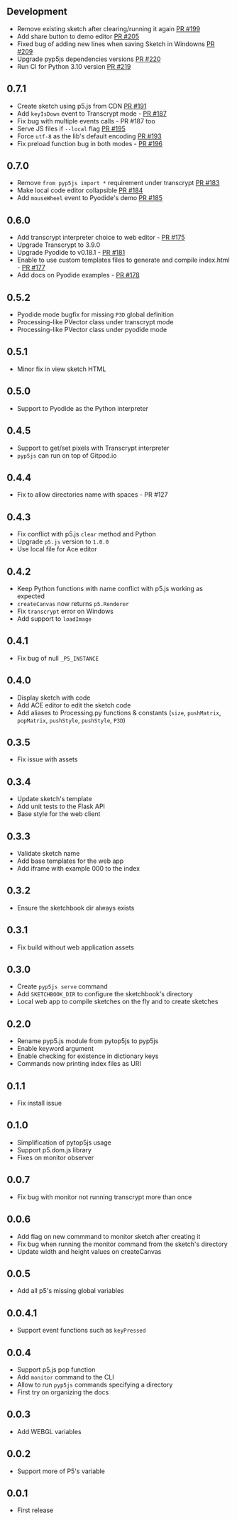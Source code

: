 Development
-----------
- Remove existing sketch after clearing/running it again [PR #199](https://github.com/berinhard/pyp5js/pull/199)
- Add share button to demo editor [PR #205](https://github.com/berinhard/pyp5js/pull/205)
- Fixed bug of adding new lines when saving Sketch in Windowns [PR #209](https://github.com/berinhard/pyp5js/pull/209)
- Upgrade pyp5js dependencies versions [PR #220](https://github.com/berinhard/pyp5js/pull/220)
- Run CI for Python 3.10 version [PR #219](https://github.com/berinhard/pyp5js/pull/219)

0.7.1
-----
- Create sketch using p5.js from CDN [PR #191](https://github.com/berinhard/pyp5js/pull/191)
- Add `keyIsDown` event to Transcrypt mode - [PR #187](https://github.com/berinhard/pyp5js/pull/187)
- Fix bug with multiple events calls - PR #187 too
- Serve JS files if `--local` flag [PR #195](https://github.com/berinhard/pyp5js/pull/195)
- Force `utf-8` as the lib's default encoding [PR #193](https://github.com/berinhard/pyp5js/pull/193)
- Fix preload function bug in both modes - [PR #196](https://github.com/berinhard/pyp5js/pull/196)

0.7.0
-----
- Remove `from pyp5js import *` requirement under transcrypt [PR #183](https://github.com/berinhard/pyp5js/pull/183/)
- Make local code editor collapsible [PR #184](https://github.com/berinhard/pyp5js/pull/184/)
- Add `mouseWheel` event to Pyodide's demo [PR #185](https://github.com/berinhard/pyp5js/pull/185/)

0.6.0
-----
- Add transcrypt interpreter choice to web editor - [PR #175](https://github.com/berinhard/pyp5js/pull/175)
- Upgrade Transcrypt to 3.9.0
- Upgrade Pyodide to v0.18.1 - [PR #181](https://github.com/berinhard/pyp5js/pull/181)
- Enable to use custom templates files to generate and compile index.html - [PR #177](https://github.com/berinhard/pyp5js/pull/177)
- Add docs on Pyodide examples - [PR #178](https://github.com/berinhard/pyp5js/pull/178)

0.5.2
-----
- Pyodide mode bugfix for missing `P3D` global definition
- Processing-like PVector class under transcrypt mode
- Processing-like PVector class under pyodide mode

0.5.1
-----
- Minor fix in view sketch HTML

0.5.0
-----
- Support to Pyodide as the Python interpreter

0.4.5
-----
- Support to get/set pixels with Transcrypt interpreter
- `pyp5js` can run on top of Gitpod.io

0.4.4
-----
- Fix to allow directories name with spaces - PR #127

0.4.3
-----
- Fix conflict with p5.js `clear` method and Python
- Upgrade `p5.js` version to `1.0.0`
- Use local file for Ace editor

0.4.2
-----
- Keep Python functions with name conflict with p5.js working as expected
- `createCanvas` now returns `p5.Renderer`
- Fix `transcrypt` error on Windows
- Add support to `loadImage`

0.4.1
-----
- Fix bug of null `_P5_INSTANCE`


0.4.0
-----
- Display sketch with code
- Add ACE editor to edit the sketch code
- Add aliases to Processing.py functions & constants (`size`, `pushMatrix`, `popMatrix`, `pushStyle`, `pushStyle`, `P3D`)

0.3.5
-----
- Fix issue with assets

0.3.4
-----
- Update sketch's template
- Add unit tests to the Flask API
- Base style for the web client

0.3.3
-----
- Validate sketch name
- Add base templates for the web app
- Add iframe with example 000 to the index

0.3.2
-----
- Ensure the sketchbook dir always exists

0.3.1
-----
- Fix build without web application assets

0.3.0
-----
- Create `pyp5js serve` command
- Add `SKETCHBOOK_DIR` to configure the sketchbook's directory
- Local web app to compile sketches on the fly and to create sketches

0.2.0
-----
- Rename pyp5.js module from pytop5js to pyp5js
- Enable keyword argument
- Enable checking for existence in dictionary keys
- Commands now printing index files as URI

0.1.1
-----
- Fix install issue

0.1.0
-----
- Simplification of pytop5js usage
- Support p5.dom.js library
- Fixes on monitor observer

0.0.7
-----
- Fix bug with monitor not running transcrypt more than once

0.0.6
-----
- Add flag on new commmand to monitor sketch after creating it
- Fix bug when running the monitor command from the sketch's directory
- Update width and height values on createCanvas

0.0.5
-----
- Add all p5's missing global variables

0.0.4.1
-------
- Support event functions such as `keyPressed`

0.0.4
-----
- Support p5.js pop function
- Add `monitor` command to the CLI
- Allow to run `pyp5js` commands specifying a directory
- First try on organizing the docs

0.0.3
-----
- Add WEBGL variables

0.0.2
-----
- Support more of P5's variable


0.0.1
-----
- First release
